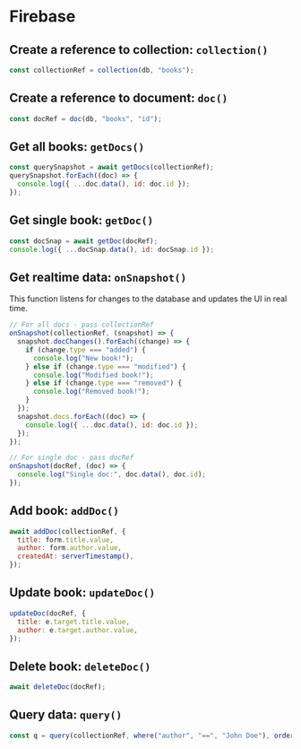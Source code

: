 # Firebase

## Create a reference to collection: `collection()`

```jsx
const collectionRef = collection(db, "books");
```

## Create a reference to document: `doc()`

```jsx
const docRef = doc(db, "books", "id");
```

## Get all books: `getDocs()`

```jsx
const querySnapshot = await getDocs(collectionRef);
querySnapshot.forEach((doc) => {
  console.log({ ...doc.data(), id: doc.id });
});
```

## Get single book: `getDoc()`
  
  ```jsx
  const docSnap = await getDoc(docRef);
  console.log({ ...docSnap.data(), id: docSnap.id });
  ```

## Get realtime data: `onSnapshot()`

This function listens for changes to the database and updates the UI in real time.

```jsx
// For all docs - pass collectionRef
onSnapshot(collectionRef, (snapshot) => {
  snapshot.docChanges().forEach((change) => {
    if (change.type === "added") {
      console.log("New book!");
    } else if (change.type === "modified") {
      console.log("Modified book!");
    } else if (change.type === "removed") {
      console.log("Removed book!");
    }
  });
  snapshot.docs.forEach((doc) => {
    console.log({ ...doc.data(), id: doc.id });
  });
});

// For single doc - pass docRef
onSnapshot(docRef, (doc) => {
  console.log("Single doc:", doc.data(), doc.id);
});
```

## Add book: `addDoc()`

```jsx
await addDoc(collectionRef, {
  title: form.title.value,
  author: form.author.value,
  createdAt: serverTimestamp(),
});
```

## Update book: `updateDoc()`

```jsx
updateDoc(docRef, {
  title: e.target.title.value,
  author: e.target.author.value,
});
```

## Delete book: `deleteDoc()`

```jsx
await deleteDoc(docRef);
```

## Query data: `query()`

```jsx
const q = query(collectionRef, where("author", "==", "John Doe"), orderBy("title"));
```

